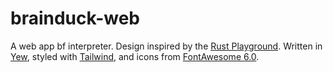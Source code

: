 # brainduck-web

A web app bf interpreter. Design inspired by the [Rust Playground](https://play.rust-lang.org/). Written in [Yew](https://yew.rs/),
styled with [Tailwind](https://tailwindcss.com/), and icons from [FontAwesome 6.0](https://fontawesome.com/v6.0/icons).
